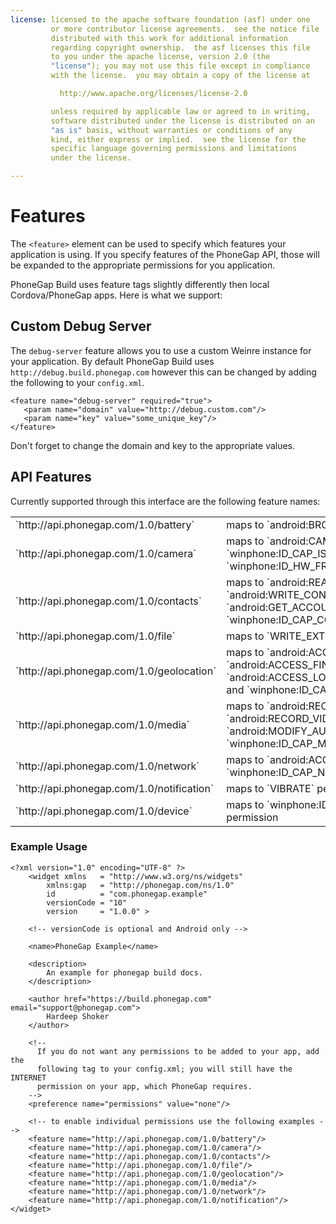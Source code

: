 ```yaml
---
license: licensed to the apache software foundation (asf) under one
         or more contributor license agreements.  see the notice file
         distributed with this work for additional information
         regarding copyright ownership.  the asf licenses this file
         to you under the apache license, version 2.0 (the
         "license"); you may not use this file except in compliance
         with the license.  you may obtain a copy of the license at

           http://www.apache.org/licenses/license-2.0

         unless required by applicable law or agreed to in writing,
         software distributed under the license is distributed on an
         "as is" basis, without warranties or conditions of any
         kind, either express or implied.  see the license for the
         specific language governing permissions and limitations
         under the license.

---
```


# Features

The `<feature>` element can be used to specify which features your
application is using. If you specify features of the PhoneGap API, those will
be expanded to the appropriate permissions for you application. 

<i class="glyphicon glyphicon-check"></i> PhoneGap Build uses feature tags
slightly differently then local Cordova/PhoneGap apps. Here is what we support:

<a name="debug"></a>
## Custom Debug Server

The `debug-server` feature allows you to use a custom Weinre instance for your
application. By default PhoneGap Build uses `http://debug.build.phonegap.com`
however this can be changed by adding the following to your `config.xml`.

    <feature name="debug-server" required="true">
       <param name="domain" value="http://debug.custom.com"/>
       <param name="key" value="some_unique_key"/>
    </feature>

<i class="glyphicon glyphicon-check"></i> Don't forget to change the domain and
key to the appropriate values.
      
## API Features

Currently supported through this interface are the following feature names:

  <table class="table">
    <tr>
    <td>`http://api.phonegap.com/1.0/battery`</td>
    <td>maps to `android:BROADCAST_STICKY` permission</td>
    </tr>
    <tr>
      <td>`http://api.phonegap.com/1.0/camera`</td>
      <td>
        maps to `android:CAMERA`, `winphone:ID_CAP_ISV_CAMERA`,
        and `winphone:ID_HW_FRONTCAMERA` permissions
      </td>
    </tr>
    <tr>
      <td>`http://api.phonegap.com/1.0/contacts`</td>
      <td>
        maps to `android:READ_CONTACTS`, `android:WRITE_CONTACTS`,
        `android:GET_ACCOUNTS`, and `winphone:ID_CAP_CONTACTS` permissions
      </td>
    </tr>
    <tr>
      <td>`http://api.phonegap.com/1.0/file`</td>
      <td>maps to `WRITE_EXTERNAL_STORAGE` permission</td>
    </tr>
    <tr>
      <td>`http://api.phonegap.com/1.0/geolocation`</td>
      <td>
        maps to `android:ACCESS_COARSE_LOCATION`, `android:ACCESS_FINE_LOCATION`, 
        `android:ACCESS_LOCATION_EXTRA_COMMANDS`, and `winphone:ID_CAP_LOCATION`
        permissions
      </td>
    </tr>
    <tr>
      <td>`http://api.phonegap.com/1.0/media`</td>
      <td>
        maps to `android:RECORD_AUDIO`, `android:RECORD_VIDEO`,
        `android:MODIFY_AUDIO_SETTINGS`, and `winphone:ID_CAP_MICROPHONE`
        permissions
      </td>
    </tr>
    <tr>
      <td>`http://api.phonegap.com/1.0/network`</td>
      <td>
        maps to `android:ACCESS_NETWORK_STATE`, and `winphone:ID_CAP_NETWORKING`
        permissions
      </td>
    </tr>
    <tr>
      <td>`http://api.phonegap.com/1.0/notification`</td>
      <td>maps to `VIBRATE` permission</td>
    </tr>
    <tr>
      <td>`http://api.phonegap.com/1.0/device`</td>
      <td>maps to `winphone:ID_CAP_IDENTITY_DEVICE` permission</td>
    </tr>
  </table>

### Example Usage
    
    <?xml version="1.0" encoding="UTF-8" ?>
        <widget xmlns   = "http://www.w3.org/ns/widgets"
            xmlns:gap   = "http://phonegap.com/ns/1.0"
            id          = "com.phonegap.example"
            versionCode = "10" 
            version     = "1.0.0" >
        
        <!-- versionCode is optional and Android only -->

        <name>PhoneGap Example</name>

        <description>
            An example for phonegap build docs. 
        </description>

        <author href="https://build.phonegap.com" email="support@phonegap.com">
            Hardeep Shoker 
        </author>

        <!--
          If you do not want any permissions to be added to your app, add the
          following tag to your config.xml; you will still have the INTERNET
          permission on your app, which PhoneGap requires.
        -->
        <preference name="permissions" value="none"/>

        <!-- to enable individual permissions use the following examples -->
        <feature name="http://api.phonegap.com/1.0/battery"/>
        <feature name="http://api.phonegap.com/1.0/camera"/>
        <feature name="http://api.phonegap.com/1.0/contacts"/>
        <feature name="http://api.phonegap.com/1.0/file"/>
        <feature name="http://api.phonegap.com/1.0/geolocation"/>
        <feature name="http://api.phonegap.com/1.0/media"/>
        <feature name="http://api.phonegap.com/1.0/network"/>
        <feature name="http://api.phonegap.com/1.0/notification"/>
    </widget>
